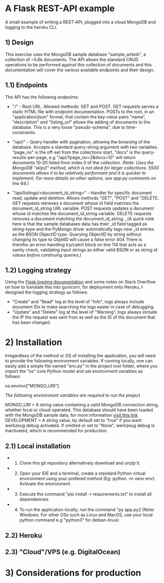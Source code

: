 # A Flask REST-API example

A small example of writing a REST-API, plugged into a cloud MongoDB and logging to the heroku CLI.

## 1) Design

This exercise uses the MongoDB sample database "sample_airbnb", a collection of ~5.6k documents. The API allows the standard CRUD operations to be performed against this collection of documents and this documentation will cover the various available endpoints and their design.

## 1.1) Endpoints

The API has the following endpoints:

* "/" - Root URL. Allowed methods: GET and POST. GET requests serves a static HTML file with endpoint documentation. POSTs to the root, in an "application/json" format, that contain the key-value pairs "name", "description" and "listing_url" allows the adding of documents to the database. This is a very loose "pseudo-schema", due to time-constraints.

* "/api/<query string>" - Query handler with pagination, allowing the browsing of the database. Accepts a standard query-string argument with two variables. "page_no" is the off-set from the collections start, "docs" is the query-results-per-page, e.g "/api/?page_no=2&docs=10" will return documents 10-20 listed from index 0 of the collection. _(Note: Uses the MongoDB "skip()" method, which is not ideal for larger collections. 5500 documents allows it to be relatively performant and it is quicker to implement. For more details on other options, see app.py comments on line  64.)_

* "/api/listings/<document_id_string>" - Handler for specific document read, update and deletion. Allows methods "GET", "POST" and "DELETE. GET requests retrieves a document whose id field matches the document_id_string URL variable. POST requests updates a document whose id matches the document_id_string variable. DELETE requests removes a document matching the document_id_string. _(A quick note here is that the sample databases data has their _id field tagged as string-type and the PyMongo driver automatically tags new _id entries as the BSON ObjectID type. Querying ObjectID by string without changing its type to ObjetID will cause a false error 404 There is therefor an error-handling try/catch block on line 114 that acts as a sanity check, validating input strings as either valid BSON or as string _id values before continuing queries.)_

## 1.2)  Logging strategy

Using the [Flask logging documentation](https://flask.palletsprojects.com/en/2.0.x/logging/) and some notes on Stack Overflow on how to translate this into gunicorn, for deployment onto Heroku, I designed the logging strategy as follows:

* "Create" and "Read" log at the level of "Info", logs always include document IDs to make searching the logs easier in case of debugging.
* "Update" and "Delete" log at the level of "Warning", logs always include the IP the request was sent from as well as the ID of the document that has been changed.

# 2) Installation

Irregardless of the method or OS of installing the application, you will need to provide the following environment variables. If running locally, one can easily add a simple file named "env.py" in the project root folder, where you import the "os" core Python model and set environment variables as follows:

os.environ["MONGO_URI"]

_The following environment variables are required to run the project_

MONGO_URI = A string value containing a valid MongoDB connection string, whether local or cloud-operated. This database should have been loaded with the MongoDB sample data, for more information [visit this link](https://docs.atlas.mongodb.com/sample-data/available-sample-datasets/)
DEVELOPMENT = A string value, by default set to "true" if you want werkzeug debug activated. If omitted or set to "None", werkzeug debug is inactivated, which is recommended for production.


## 2.1) Local installation

* 1) Clone this git repository alternatively download and unzip it.

* 2) Open your IDE and a terminal, create a standard Python virtual environment using your prefered method (Eg: python -m venv env). Activate the environment.

* 3) Execute the command "pip install -r requirements.txt" to install all dependencies.

* 4) To run the application locally, run the command "py app.py2 (Note: Windows. For other OSs such as Linux and MacOS, use your local python command e.g "python3" for debian-linux)
 
## 2.2) Heroku

## 2.3) "Cloud"/VPS (e.g. DigitalOcean)

# 3) Considerations for production